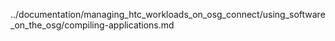 ../documentation/managing_htc_workloads_on_osg_connect/using_software_on_the_osg/compiling-applications.md